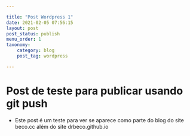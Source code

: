 ```yaml
---

title: "Post Wordpress 1"
date: 2021-02-05 07:56:15
layout: post
post_status: publish
menu_order: 1
taxonomy:
    category: blog
    post_tag: wordpress

---
```


# Post de teste para publicar usando git push 

* Este post é um teste para ver se aparece como parte do blog do site beco.cc além do site drbeco.github.io



